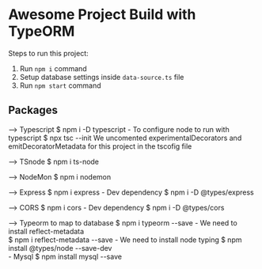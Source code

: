# Awesome Project Build with TypeORM

Steps to run this project:

1. Run `npm i` command
2. Setup database settings inside `data-source.ts` file
3. Run `npm start` command

## Packages

--> Typescript
       $ npm i -D typescript
    - To configure node to run with typescript
       $ npx tsc --init
        We uncomented experimentalDecorators and emitDecoratorMetadata for this project in the tscofig file

--> TSnode
       $ npm i ts-node

--> NodeMon
       $ npm i nodemon

--> Express
       $ npm i express
    - Dev dependency
       $ npm i -D @types/express    

--> CORS
       $ npm i cors
    - Dev dependency
       $ npm i -D @types/cors

--> Typeorm to map to database
       $ npm i typeorm --save
    - We need to install reflect-metadata   
       $ npm i reflect-metadata --save
    - We need to install node typing
       $ npm install @types/node --save-dev   
    - Mysql 
       $ npm install mysql --save